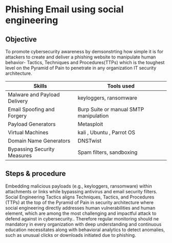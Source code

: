 # Phishing Email using social engineering


## Objective
To promote cybersecurity awareness by demsonstrting how simple it is for attackers to create and deliver a phishing website to manipulate human behavior- Tactics, Techniques and Procedures(TTPs) which is the toughest level on the Pyramid of Pain to penetrate in any organization IT security architecture.

  
|    Skills                                           |          Tools used                        |
|-----------------------------------------------------|--------------------------------------------|
| Malware and Payload Delivery                        |  keyloggers, ransomware                    |
| Email Spoofing and Forgery                          |  Burp Suite or manual SMTP manipulation    |
| Payload Generators                                  |  Metasploit                                |
| Virtual Machines                                    |  kali , Ubuntu , Parrot OS                 |
| Domain Name Generators                              |  DNSTwist                                  |
| Bypassing Security Measures                         |  Spam filters, sandboxing                  |

    
## Steps & procedure
Embedding malicious payloads (e.g., keyloggers, ransomware) within attachments or links while bypassing antivirus and email security filters.  
Social Engineering Tactics aligns Techniques, Tactics, and Procedures (TTPs) at the top of the Pyramid of Pain in security architecture where social engineering directly addresses human vulnerabilities and human element, which are among the most challenging and impactful attack to defend against in cybersecurity.. Therefore regular monitoring should ne mandatory in every organization with deep understanding and continuous education necessitates along with behavioral analytics to detect anomalies, such as unusual clicks or downloads initiated due to phishing.

